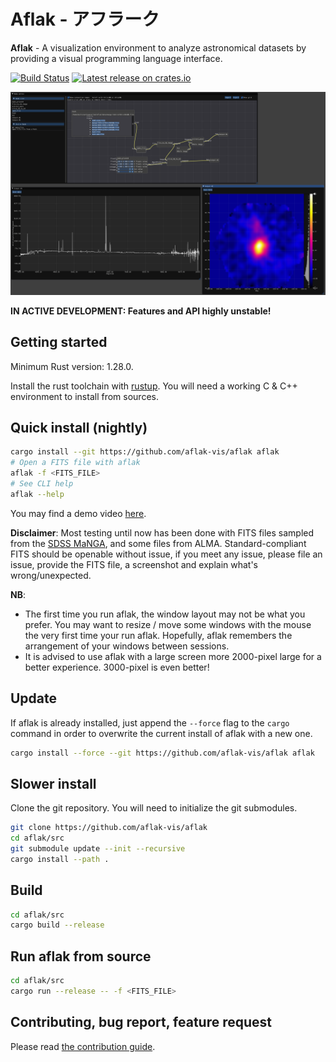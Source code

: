 # Aflak - アフラーク

**Aflak** - A visualization environment to analyze astronomical datasets
by providing a visual programming language interface.

[![Build Status](https://travis-ci.org/aflak-vis/aflak.svg?branch=master)](https://travis-ci.org/aflak-vis/aflak)
[![Latest release on crates.io](https://meritbadge.herokuapp.com/aflak)](https://crates.io/crates/aflak)

![Screenshot of Aflak](images/aflak-screen.png)

**IN ACTIVE DEVELOPMENT: Features and API highly unstable!**

## Getting started

Minimum Rust version: 1.28.0.

Install the rust toolchain with [rustup](https://rustup.rs/).
You will need a working C & C++ environment to install from sources.

## Quick install (nightly)

```sh
cargo install --git https://github.com/aflak-vis/aflak aflak
# Open a FITS file with aflak
aflak -f <FITS_FILE>
# See CLI help
aflak --help
```

You may find a demo video [here](https://vimeo.com/290328343).

**Disclaimer**: Most testing until now has been done with FITS files sampled
from the [SDSS MaNGA](https://www.sdss.org/surveys/manga/), and some files
from ALMA. Standard-compliant FITS should be openable without issue, if
you meet any issue, please file an issue, provide the FITS file, a
screenshot and explain what's wrong/unexpected.

**NB**:
- The first time you run aflak, the window layout may not be what you
prefer. You may want to resize / move some windows with the mouse the
very first time your run aflak.
Hopefully, aflak remembers the arrangement of your windows between sessions.
- It is advised to use aflak with a large screen more 2000-pixel large
for a better experience. 3000-pixel is even better!

## Update

If aflak is already installed, just append the `--force` flag to the `cargo`
command in order to overwrite the current install of aflak with a new one.

```sh
cargo install --force --git https://github.com/aflak-vis/aflak aflak
```

## Slower install

Clone the git repository.
You will need to initialize the git submodules.

```sh
git clone https://github.com/aflak-vis/aflak
cd aflak/src
git submodule update --init --recursive
cargo install --path .
```

## Build

```sh
cd aflak/src
cargo build --release
```

## Run aflak from source

```sh
cd aflak/src
cargo run --release -- -f <FITS_FILE>
```

## Contributing, bug report, feature request

Please read [the contribution guide](./CONTRIBUTING.md).

